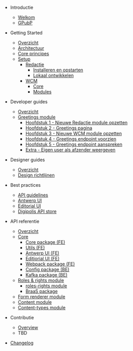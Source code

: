 <!-- docs/_sidebar.md -->
* Introductie
   * [Welkom](/README.md "Welkom")
   * [GPubP](/content/gpubp.md "GPubP")

* Getting Started
    * [Overzicht](/content/getting-started.md)
    * [Architectuur](/content/architecture/index.md "GPubP Content beheer - Architectuur")
    * [Core principes](/content/core-principles.md "GPubP Content beheer - Core principes")
    * [Setup](/content/setup/index.md "GPubP Content beheer - Setup")
        * [Redactie](/content/setup/redactie/index.md "GPubP Content beheer - Redactie setup")
            * [Installeren en opstarten](/content/setup/redactie/setup.md "GPubP Content beheer - Redactie installeren en opstarten")
            * [Lokaal ontwikkelen](/content/setup/redactie/dev-setup.md "GPubP Content beheer - Redactie lokaal opzetten")
        * [WCM](/content/setup/wcm/index.md "GPubP Content beheer - WCM setup")
            * [Core](/content/setup/wcm/core.md "GPubP Content beheer - WCM Core setup")
            * [Modules](/content/setup/wcm/modules.md "GPubP Content beheer - WCM modules setup")

* Developer guides
    * [Overzicht](/content/developer-guides/index.md "GPubP Content beheer - Developer guides")
    * [Greetings module](/content/developer-guides/greetings/index.md "GPubP Content beheer - Hello world example")
        * [Hoofdstuk 1 - Nieuwe Redactie module opzetten](/content/developer-guides/greetings/step-1-redactie-module-setup "GPubP Content beheer - Hello world example")
        * [Hoofdstuk 2 - Greetings pagina](/content/developer-guides/greetings/step-2-greetings-page.md "GPubP Content beheer - Hello world example")
        * [Hoofdstuk 3 - Nieuwe WCM module opzetten](/content/developer-guides/greetings/step-3-wcm-module-setup.md "GPubP Content beheer - Hello world example")
        * [Hoofdstuk 4 - Greetings endpoint voorzien](/content/developer-guides/greetings/step-4-greetings-endpoint.md "GPubP Content beheer - Hello world example")
        * [Hoofdstuk 5 - Greetings endpoint aanspreken](/content/developer-guides/greetings/step-5-greetings-endpoint-access.md "GPubP Content beheer - Hello world example")
        * [Extra - Eigen user als afzender weergeven](/content/developer-guides/greetings/extra-own-user-display.md "GPubP Content beheer - Hello world example")

* Designer guides
    * [Overzicht](/README.md)
    * [Design richtlijnen](/README.md)

* Best practices
    * [API guidelines](https://antwerp-api.digipolis.be ':target="_blank"')
    * [Antwerp UI](https://antwerp-ui.digipolis.be/home ':target="_blank"')
    * [Editorial UI](https://github.com/digipolisantwerp/editorial-ui_react ':target="_blank"')
    * [Digipolis API store](https://api-store.antwerpen.be ':target="_blank"')

* API referentie
    * [Overzicht](/content/api-references.md "GPubP Content beheer - API referentie")
    * [Core](/content/api-references.md "GPubP Content beheer - API referentie")
        * [Core package (FE)](/content/api-references.md "GPubP Content beheer - API referentie")
        * [Utils (FE)](/content/api-references.md "GPubP Content beheer - API referentie")
        * [Antwerp UI (FE)](/content/api-references.md "GPubP Content beheer - API referentie")
        * [Editiorial UI (FE)](/content/api-references.md "GPubP Content beheer - API referentie")
        * [Webpack package (FE)](/content/api-references.md "GPubP Content beheer - API referentie")
        * [Config package (BE)](/content/api-references.md "GPubP Content beheer - API referentie")
        * [Kafka package (BE)](/content/api-references.md "GPubP Content beheer - API referentie")
    * [Roles & rights module](/content/api-references.md "GPubP Content beheer - API referentie")
        * [roles-rights module](/content/api-references.md "GPubP Content beheer - API referentie")
        * [BraaS package](/content/api-references.md "GPubP Content beheer - API referentie")
    * [Form renderer module](/content/api-references.md "GPubP Content beheer - API referentie")
    * [Content module](/content/api-references.md "GPubP Content beheer - API referentie")
    * [Content-types module](/content/api-references.md "GPubP Content beheer - API referentie")

* Contributie
    * [Overview](/README.md)
    * TBD
* [Changelog](/CHANGELOG.md "GPubP Content beheer - Changelog")

